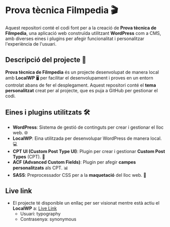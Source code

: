 # Prova tècnica Filmpedia 🎬

Aquest repositori conté el codi font per a la creació de **Prova tècnica de Filmpedia**, una aplicació web construïda utilitzant **WordPress** com a CMS, amb diverses eines i plugins per afegir funcionalitat i personalitzar l'experiència de l'usuari.

## Descripció del projecte 📜

**Prova tècnica de Filmpedia** és un projecte desenvolupat de manera local amb **LocalWP** 🖥️ per facilitar el desenvolupament i proves en un entorn controlat abans de fer el desplegament. Aquest repositori conté el **tema personalitzat** creat per al projecte, que es puja a GitHub per gestionar el codi.

## Eines i plugins utilitzats 🛠️

- **WordPress**: Sistema de gestió de continguts per crear i gestionar el lloc web. 🌐
- **LocalWP**: Eina utilitzada per desenvolupar WordPress de manera local. 💻
- **CPT UI (Custom Post Type UI)**: Plugin per crear i gestionar **Custom Post Types** (CPT). 📝
- **ACF (Advanced Custom Fields)**: Plugin per afegir **campes personalitzats** als CPT. 📊
- **SASS**: Preprocessador CSS per a la **maquetació** del lloc web. 🎨

## Live link

- El projecte té disponible un enllaç per ser visionat mentre està actiu el **LocalWP** a: [Live Link](http://various-gold.localsite.io)
  - Usuari: typography
  - Contrasenya: synonymous
